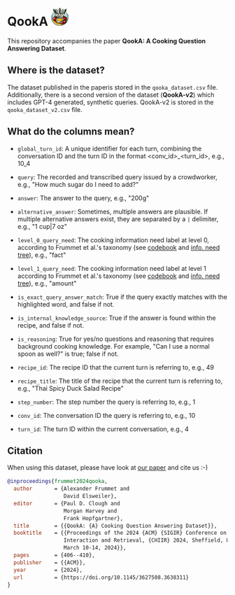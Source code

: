 # QookA <img src="assets/qooka_logo.png" alt="QookA logo" width="40"/>
This repository accompanies the paper **QookA: A Cooking Question Answering Dataset**.

## Where is the dataset?
The dataset published in the paperis stored in the `qooka_dataset.csv` file. Additionally, there is a second version of the dataset (**QookA-v2**) which includes GPT-4 generated, synthetic queries. QookA-v2 is stored in the `qooka_dataset_v2.csv` file. 

## What do the columns mean?
- `global_turn_id`: A unique identifier for each turn, combining the conversation ID and the turn ID in the format <conv_id>_<turn_id>, e.g., 10_4 

- `query`: The recorded and transcribed query issued by a crowdworker, e.g., "How much sugar do I need to add?"

- `answer`: The answer to the query, e.g., "200g"

- `alternative_answer`:  Sometimes, multiple answers are plausible. If multiple alternative answers exist, they are separated by a `|` delimiter, e.g., "1 cup|7 oz" 

- `level_0_query_need`: The cooking information need label at level 0, according to Frummet et al.'s taxonomy (see [codebook](https://github.com/AlexFrummet/CookversationalSearch/blob/master/annotation/annotation_schema_cookversational_search.xlsx) and [info. need tree](https://github.com/AlexFrummet/CookversationalSearch/blob/master/annotation/InfoNeedTaxonomy.svg)), e.g., "fact"

- `level_1_query_need`: The cooking information need label at level 1 according to Frummet et al.'s taxonomy (see [codebook](https://github.com/AlexFrummet/CookversationalSearch/blob/master/annotation/annotation_schema_cookversational_search.xlsx) and [info. need tree](https://github.com/AlexFrummet/CookversationalSearch/blob/master/annotation/InfoNeedTaxonomy.svg)), e.g., "amount" 

- `is_exact_query_answer_match`: True if the query exactly matches with the highlighted word, and false if not.

- `is_internal_knowledge_source`: True if the answer is found within the recipe, and false if not.

- `is_reasoning`: True for yes/no questions and reasoning that requires background cooking knowledge. For example, "Can I use a normal spoon as well?" is true; false if not.

- `recipe_id`: The recipe ID that the current turn is referring to, e.g., 49

- `recipe_title`: The title of the recipe that the current turn is referring to, e.g., "Thai Spicy Duck Salad Recipe"

- `step_number`: The step number the query is referring to, e.g., 1

- `conv_id`: The conversation ID the query is referring to, e.g., 10

- `turn_id`: The turn ID within the current conversation, e.g., 4

## Citation
When using this dataset, please have look at [our paper](https://dl.acm.org/doi/10.1145/3627508.3638311) and cite us :-)
```bibtex
@inproceedings{frummet2024qooka,
  author       = {Alexander Frummet and
                  David Elsweiler},
  editor       = {Paul D. Clough and
                  Morgan Harvey and
                  Frank Hopfgartner},
  title        = {{QookA: {A} Cooking Question Answering Dataset}},
  booktitle    = {{Proceedings of the 2024 {ACM} {SIGIR} Conference on Human Information
                  Interaction and Retrieval, {CHIIR} 2024, Sheffield, United Kingdom,
                  March 10-14, 2024}},
  pages        = {406--410},
  publisher    = {{ACM}},
  year         = {2024},
  url          = {https://doi.org/10.1145/3627508.3638311}
}
```

